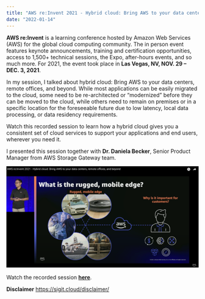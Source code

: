 ```yaml
---
title: "AWS re:Invent 2021 - Hybrid cloud: Bring AWS to your data centers, remote offices, and beyond"
date: "2022-01-14"
---
```

**AWS re:Invent** is a learning conference hosted by Amazon Web Services (AWS) for the global cloud computing community. The in person event features keynote announcements, training and certification opportunities, access to 1,500+ technical sessions, the Expo, after-hours events, and so much more. For 2021, the event took place in **Las Vegas, NV, NOV. 29 – DEC. 3, 2021**.

In my session, I talked about hybrid cloud: Bring AWS to your data centers, remote offices, and beyond. While most applications can be easily migrated to the cloud, some need to be re-architected or “modernized” before they can be moved to the cloud, while others need to remain on premises or in a specific location for the foreseeable future due to low latency, local data processing, or data residency requirements. 

Watch this recorded session to learn how a hybrid cloud gives you a consistent set of cloud services to support your applications and end users, wherever you need it.

I presented this session together with **Dr. Daniela Becker**, Senior Product Manager from AWS Storage Gateway team. 

![](images/AWS-reinvent2021-sigit.png)

Watch the recorded session [**here**](https://youtu.be/MRK9XfO4J6k).

**Disclaimer**
https://sigit.cloud/disclaimer/
